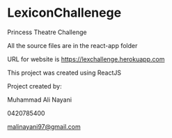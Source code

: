 # LexiconChallenege
Princess Theatre Challenge

All the source files are in the react-app folder

URL for website is https://lexchallenge.herokuapp.com


This project was created using ReactJS


Project created by:

Muhammad Ali Nayani

0420785400

malinayani97@gmail.com
